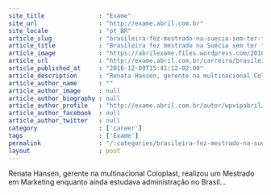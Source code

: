 ```yaml
---
site_title               : "Exame"
site_url                 : "http://exame.abril.com.br"
site_locale              : "pt_BR"
article_slug             : "brasileira-fez-mestrado-na-suecia-sem-ter-terminado-a-graduacao"
article_title            : "Brasileira fez mestrado na Suécia sem ter terminado a graduação"
article_image            : "https://abrilexame.files.wordpress.com/2016/12/umea.jpg?quality=70&strip=all&w=680"
article_url              : "http://exame.abril.com.br/carreira/brasileira-fez-mestrado-na-suecia-sem-ter-terminado-a-graduacao/"
article_published_at     : "2016-12-09T15:41:12-02:00"
article_description      : "Renata Hansen, gerente na multinacional Coloplast, realizou um Mestrado em Marketing enquanto ainda estudava administração no Brasil..."
article_author_name      : ""
article_author_image     : null
article_author_biography : null
article_author_profile   : "http://exame.abril.com.br/autor/wpvipabril/"
article_author_facebook  : null
article_author_twitter   : null
category                 : ['career']
tags                     : ['Exame']
permalink                : "/:categories/brasileira-fez-mestrado-na-suecia-sem-ter-terminado-a-graduacao/"
layout                   : post
---
```


Renata Hansen, gerente na multinacional Coloplast, realizou um Mestrado em Marketing enquanto ainda estudava administração no Brasil...
